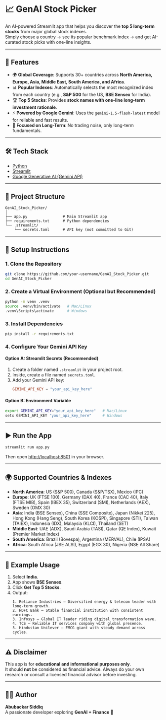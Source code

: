 # 📈 GenAI Stock Picker

An AI-powered Streamlit app that helps you discover the **top 5 long-term stocks** from major global stock indexes.  
Simply choose a country → see its popular benchmark index → and get AI-curated stock picks with one-line insights.

---

## 🚀 Features

- 🌍 **Global Coverage**: Supports 30+ countries across **North America, Europe, Asia, Middle East, South America, and Africa**.  
- 📊 **Popular Indexes**: Automatically selects the most recognized index from each country (e.g., **S&P 500** for the US, **BSE Sensex** for India).  
- 🏆 **Top 5 Stocks**: Provides **stock names with one-line long-term investment rationale**.  
- ⚡ **Powered by Google Gemini**: Uses the `gemini-1.5-flash-latest` model for reliable and fast results.  
- 🎯 **Focused on Long-Term**: No trading noise, only long-term fundamentals.  

---

## 🛠️ Tech Stack

- [Python](https://www.python.org/)  
- [Streamlit](https://streamlit.io/)  
- [Google Generative AI (Gemini API)](https://ai.google.dev/)  

---

## 📂 Project Structure

```
GenAI_Stock_Picker/
│
├── app.py                # Main Streamlit app
├── requirements.txt      # Python dependencies
└── .streamlit/
    └── secrets.toml      # API key (not committed to Git)
```

---

## 🔑 Setup Instructions

### 1. Clone the Repository
```bash
git clone https://github.com/your-username/GenAI_Stock_Picker.git
cd GenAI_Stock_Picker
```

### 2. Create a Virtual Environment (Optional but Recommended)
```bash
python -m venv .venv
source .venv/bin/activate   # Mac/Linux
.venv\Scripts\activate      # Windows
```

### 3. Install Dependencies
```bash
pip install -r requirements.txt
```

### 4. Configure Your Gemini API Key

#### Option A: Streamlit Secrets (Recommended)
1. Create a folder named `.streamlit` in your project root.  
2. Inside, create a file named `secrets.toml`.  
3. Add your Gemini API key:
   ```toml
   GEMINI_API_KEY = "your_api_key_here"
   ```

#### Option B: Environment Variable
```bash
export GEMINI_API_KEY="your_api_key_here"   # Mac/Linux
setx GEMINI_API_KEY "your_api_key_here"     # Windows
```

---

## ▶️ Run the App
```bash
streamlit run app.py
```

Then open [http://localhost:8501](http://localhost:8501) in your browser.  

---

## 🌍 Supported Countries & Indexes

- **North America**: US (S&P 500), Canada (S&P/TSX), Mexico (IPC)  
- **Europe**: UK (FTSE 100), Germany (DAX 40), France (CAC 40), Italy (FTSE MIB), Spain (IBEX 35), Switzerland (SMI), Netherlands (AEX), Sweden (OMX 30)  
- **Asia**: India (BSE Sensex), China (SSE Composite), Japan (Nikkei 225), Hong Kong (Hang Seng), South Korea (KOSPI), Singapore (STI), Taiwan (TAIEX), Indonesia (IDX), Malaysia (KLCI), Thailand (SET)  
- **Middle East**: UAE (ADX), Saudi Arabia (TASI), Qatar (QE Index), Kuwait (Premier Market Index)  
- **South America**: Brazil (Bovespa), Argentina (MERVAL), Chile (IPSA)  
- **Africa**: South Africa (JSE ALSI), Egypt (EGX 30), Nigeria (NSE All Share)  

---

## 🧠 Example Usage

1. Select **India**.  
2. App shows **BSE Sensex**.  
3. Click **Get Top 5 Stocks**.  
4. Output:  
   ```
   1. Reliance Industries – Diversified energy & telecom leader with long-term growth.
   2. HDFC Bank – Stable financial institution with consistent earnings.
   3. Infosys – Global IT leader riding digital transformation wave.
   4. TCS – Reliable IT services company with global presence.
   5. Hindustan Unilever – FMCG giant with steady demand across cycles.
   ```

---

## ⚠️ Disclaimer

This app is for **educational and informational purposes only**.  
It should **not** be considered as financial advice. Always do your own research or consult a licensed financial advisor before investing.  

---

## 👨‍💻 Author
**Abubackar Siddiq**  
A passionate developer exploring **GenAI + Finance** 🚀  